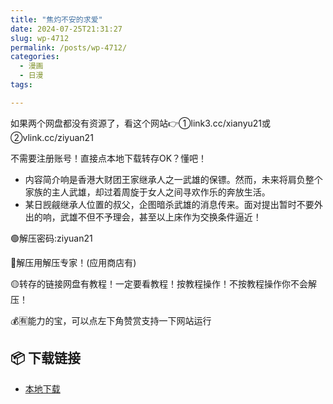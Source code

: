 ```yaml
---
title: "焦灼不安的求爱"
date: 2024-07-25T21:31:27
slug: wp-4712
permalink: /posts/wp-4712/
categories:
  - 漫画
  - 日漫
tags:

---
```


如果两个网盘都没有资源了，看这个网站👉①link3.cc/xianyu21或②vlink.cc/ziyuan21

不需要注册账号！直接点本地下载转存OK？懂吧！

*   内容简介响是香港大财团王家继承人之一武雄的保镖。然而，未来将肩负整个家族的主人武雄，却过着周旋于女人之间寻欢作乐的奔放生活。
*   某日觊觎继承人位置的叔父，企图暗杀武雄的消息传来。面对提出暂时不要外出的响，武雄不但不予理会，甚至以上床作为交换条件逼近！

🟢解压密码:ziyuan21

🔵解压用解压专家！(应用商店有)

🟡转存的链接网盘有教程！一定要看教程！按教程操作！不按教程操作你不会解压！

💰🈶能力的宝，可以点左下角赞赏支持一下网站运行

## 📦 下载链接
- [本地下载](https://blziyuan21.com/pay-download/4712?key=967e83e2fd&down_id=0)

